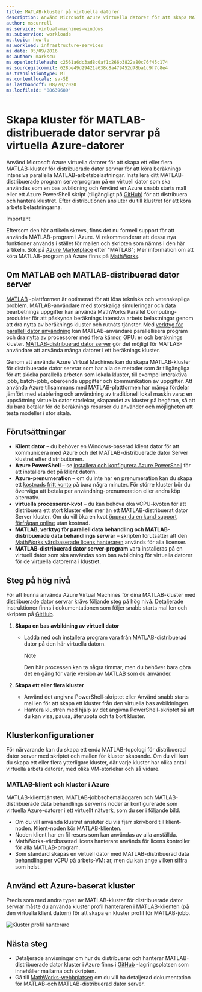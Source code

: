 ```yaml
---
title: MATLAB-kluster på virtuella datorer
description: Använd Microsoft Azure virtuella datorer för att skapa MATLAB-kluster för distribuerade dator servrar för att köra beräknings intensiva parallella MATLAB-arbetsbelastningar
author: mscurrell
ms.service: virtual-machines-windows
ms.subservice: workloads
ms.topic: how-to
ms.workload: infrastructure-services
ms.date: 05/09/2016
ms.author: markscu
ms.openlocfilehash: c2561a6dc3ad8c0af1c266b3822a80c76f45c174
ms.sourcegitcommit: 628be49d29421a638c8a479452d78ba1c9f7c8e4
ms.translationtype: MT
ms.contentlocale: sv-SE
ms.lasthandoff: 08/20/2020
ms.locfileid: "88639689"
---
```

# <a name="create-matlab-distributed-computing-server-clusters-on-azure-vms"></a>Skapa kluster för MATLAB-distribuerade dator servrar på virtuella Azure-datorer
Använd Microsoft Azure virtuella datorer för att skapa ett eller flera MATLAB-kluster för distribuerade dator servrar för att köra beräknings intensiva parallella MATLAB-arbetsbelastningar. Installera ditt MATLAB-distribuerade program serverprogram på en virtuell dator som ska användas som en bas avbildning och Använd en Azure snabb starts mall eller ett Azure PowerShell skript (tillgängligt på [GitHub](https://github.com/Azure/azure-quickstart-templates/tree/master/matlab-cluster)) för att distribuera och hantera klustret. Efter distributionen ansluter du till klustret för att köra arbets belastningarna.

> [!IMPORTANT]
> Eftersom den här artikeln skrevs, finns det nu formell support för att använda MATLAB-program i Azure. Vi rekommenderar att dessa nya funktioner används i stället för mallen och skripten som nämns i den här artikeln. Sök på [Azure Marketplace](https://azuremarketplace.microsoft.com/) efter "MATLAB"; Mer information om att köra MATLAB-program på Azure finns på [MathWorks](https://www.mathworks.com/solutions/cloud.html#public-cloud).

## <a name="about-matlab-and-matlab-distributed-computing-server"></a>Om MATLAB och MATLAB-distribuerad dator server
[MATLAB](https://www.mathworks.com/products/matlab/) -plattformen är optimerad för att lösa tekniska och vetenskapliga problem. MATLAB-användare med storskaliga simuleringar och data bearbetnings uppgifter kan använda MathWorks Parallel Computing-produkter för att påskynda beräknings intensiva arbets belastningar genom att dra nytta av beräknings kluster och rutnäts tjänster. Med [verktyg för parallell dator användning](https://www.mathworks.com/products/parallel-computing/) kan MATLAB-användare parallellisera program och dra nytta av processorer med flera kärnor, GPU: er och beräknings kluster. [MATLAB-distribuerad dator server](https://www.mathworks.com/products/distriben/) gör det möjligt för MATLAB-användare att använda många datorer i ett beräknings kluster.

Genom att använda Azure Virtual Machines kan du skapa MATLAB-kluster för distribuerade dator servrar som har alla de metoder som är tillgängliga för att skicka parallella arbeten som lokala kluster, till exempel interaktiva jobb, batch-jobb, oberoende uppgifter och kommunikation av uppgifter. Att använda Azure tillsammans med MATLAB-plattformen har många fördelar jämfört med etablering och användning av traditionell lokal maskin vara: en uppsättning virtuella dator storlekar, skapandet av kluster på begäran, så att du bara betalar för de beräknings resurser du använder och möjligheten att testa modeller i stor skala.  

## <a name="prerequisites"></a>Förutsättningar
* **Klient dator** – du behöver en Windows-baserad klient dator för att kommunicera med Azure och det MATLAB-distribuerade dator Server klustret efter distributionen.
* **Azure PowerShell** – se [installera och konfigurera Azure PowerShell](/powershell/azure/) för att installera det på klient datorn.
* **Azure-prenumeration** – om du inte har en prenumeration kan du skapa ett [kostnads fritt konto](https://azure.microsoft.com/free/) på bara några minuter. För större kluster bör du överväga att betala per användning-prenumeration eller andra köp alternativ.
* **virtuella processorer-kvot** – du kan behöva öka vCPU-kvoten för att distribuera ett stort kluster eller mer än ett MATLAB-distribuerat dator Server kluster. Om du vill öka en kvot [öppnar du en kund support förfrågan online](https://azure.microsoft.com/blog/2014/06/04/azure-limits-quotas-increase-requests/) utan kostnad.
* **MATLAB, verktyg för parallell data behandling och MATLAB-distribuerade data behandlings servrar** – skripten förutsätter att den [MathWorks värdbaserade licens hanteraren](https://www.mathworks.com/help/install/license-management.html) används för alla licenser.  
* **MATLAB-distribuerad dator server-program** vara installeras på en virtuell dator som ska användas som bas avbildning för virtuella datorer för de virtuella datorerna i klustret.

## <a name="high-level-steps"></a>Steg på hög nivå
För att kunna använda Azure Virtual Machines för dina MATLAB-kluster med distribuerade dator servrar krävs följande steg på hög nivå. Detaljerade instruktioner finns i dokumentationen som följer snabb starts mal len och skripten på [GitHub](https://github.com/Azure/azure-quickstart-templates/tree/master/matlab-cluster).

1. **Skapa en bas avbildning av virtuell dator**  

   * Ladda ned och installera program vara från MATLAB-distribuerad dator på den här virtuella datorn.

     > [!NOTE]
     > Den här processen kan ta några timmar, men du behöver bara göra det en gång för varje version av MATLAB som du använder.   
     >
     >
2. **Skapa ett eller flera kluster**  

   * Använd det angivna PowerShell-skriptet eller Använd snabb starts mal len för att skapa ett kluster från den virtuella bas avbildningen.   
   * Hantera klustren med hjälp av det angivna PowerShell-skriptet så att du kan visa, pausa, återuppta och ta bort kluster.

## <a name="cluster-configurations"></a>Klusterkonfigurationer
För närvarande kan du skapa ett enda MATLAB-topologi för distribuerad dator server med skriptet och mallen för kluster skapande. Om du vill kan du skapa ett eller flera ytterligare kluster, där varje kluster har olika antal virtuella arbets datorer, med olika VM-storlekar och så vidare.

### <a name="matlab-client-and-cluster-in-azure"></a>MATLAB-klient och kluster i Azure
MATLAB-klienttjänsten, MATLAB-jobbschemaläggaren och MATLAB-distribuerade data behandlings serverns noder är konfigurerade som virtuella Azure-datorer i ett virtuellt nätverk, som du ser i följande bild.


* Om du vill använda klustret ansluter du via fjärr skrivbord till klient-noden. Klient-noden kör MATLAB-klienten.
* Noden klient har en fil resurs som kan användas av alla anställda.
* MathWorks-värdbaserad licens hanterare används för licens kontroller för alla MATLAB-program.
* Som standard skapas en virtuell dator med MATLAB-distribuerad data behandling per vCPU på arbets-VM: ar, men du kan ange vilken siffra som helst.

## <a name="use-an-azure-based-cluster"></a>Använd ett Azure-baserat kluster
Precis som med andra typer av MATLAB-kluster för distribuerade dator servrar måste du använda kluster profil hanteraren i MATLAB-klienten (på den virtuella klient datorn) för att skapa en kluster profil för MATLAB-jobb.

![Kluster profil hanterare](./media/matlab-mdcs-cluster/cluster_profile_manager.png)

## <a name="next-steps"></a>Nästa steg
* Detaljerade anvisningar om hur du distribuerar och hanterar MATLAB-distribuerade dator kluster i Azure finns i [GitHub](https://github.com/Azure/azure-quickstart-templates/tree/master/matlab-cluster) -lagringsplatsen som innehåller mallarna och skripten.
* Gå till [MathWorks-webbplatsen](https://www.mathworks.com/) om du vill ha detaljerad dokumentation för MATLAB-och MATLAB-distribuerad dator server.
